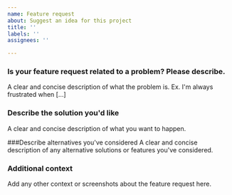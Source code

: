 ```yaml
---
name: Feature request
about: Suggest an idea for this project
title: ''
labels: ''
assignees: ''

---
```


### Is your feature request related to a problem? Please describe.
A clear and concise description of what the problem is. Ex. I'm always frustrated when [...]

### Describe the solution you'd like
A clear and concise description of what you want to happen.

###Describe alternatives you've considered
A clear and concise description of any alternative solutions or features you've considered.

### Additional context
Add any other context or screenshots about the feature request here.
